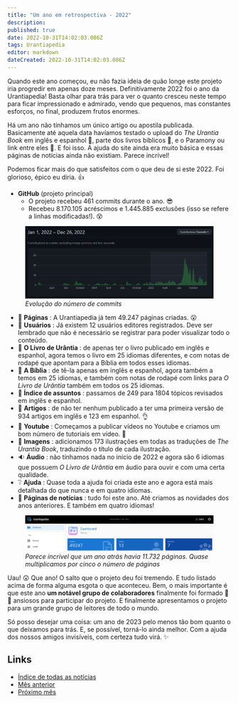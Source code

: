 ```yaml
---
title: "Um ano em retrospectiva - 2022"
description: 
published: true
date: 2022-10-31T14:02:03.086Z
tags: Urantiapedia
editor: markdown
dateCreated: 2022-10-31T14:02:03.086Z
---
```


Quando este ano começou, eu não fazia ideia de quão longe este projeto iria progredir em apenas doze meses. Definitivamente 2022 foi o ano da Urantiapedia! Basta olhar para trás para ver o quanto cresceu neste tempo para ficar impressionado e admirado, vendo que pequenos, mas constantes esforços, no final, produzem frutos enormes.

Há um ano não tínhamos um único artigo ou apostila publicada. Basicamente até aquela data havíamos testado o upload do _The Urantia Book_ em inglês e espanhol :blue_book:, parte dos livros bíblicos :closed_book:, e o Paramony ou link entre eles :ledger:. E foi isso. A ajuda do site ainda era muito básica e essas páginas de notícias ainda não existiam. Parece incrível! 

Podemos ficar mais do que satisfeitos com o que deu de si este 2022. Foi glorioso, épico eu diria. :+1: 

- **GitHub** (projeto principal) 
    * O projeto recebeu 461 commits durante o ano. :sunglasses: 
    * Recebeu 8.170.105 acréscimos e 1.445.885 exclusões (isso se refere a linhas modificadas!). :dizzy_face:

<figure id="img_1" class="image urantiapedia"> 
<img src="/image/github_2022.png"> 
<figcaption><em>Evolução do número de commits </em></figcaption> 
</figure> 

- :page_facing_up: **Páginas** : A Urantiapedia já tem 49.247 páginas criadas. :open_mouth: 
- :construction_worker: **Usuários** : Já existem 12 usuários editores registrados. Deve ser lembrado que não é necessário se registrar para poder visualizar todo o conteúdo. 
- :blue_book: **O Livro de Urântia** : de apenas ter o livro publicado em inglês e espanhol, agora temos o livro em 25 idiomas diferentes, e com notas de rodapé que apontam para a Bíblia em todos esses idiomas.
- :closed_book: **A Bíblia** : de tê-la apenas em inglês e espanhol, agora também a temos em 25 idiomas, e também com notas de rodapé com links para _O Livro de Urântia_ também em todos os 25 idiomas.
- :card_index: **Índice de assuntos** : passamos de 249 para 1804 tópicos revisados ​​em inglês e espanhol.
- :page_with_curl: **Artigos** : de não ter nenhum publicado a ter uma primeira versão de 934 artigos em inglês e 123 em espanhol. :ok_hand: 
- :movie_camera: **Youtube** : Começamos a publicar vídeos no Youtube e criamos um bom número de tutoriais em vídeo. :clap: 
- :sunrise_over_mountains: **Imagens** : adicionamos 173 ilustrações em todas as traduções de _The Urantia Book_, traduzindo o título de cada ilustração. 
- :sound: **Áudio** : não tínhamos nada no início de 2022 e agora são 6 idiomas que possuem _O Livro de Urântia_ em áudio para ouvir e com uma certa qualidade. 
- :grey_question: **Ajuda** : Quase toda a ajuda foi criada este ano e agora está mais detalhada do que nunca e em quatro idiomas.
- :newspaper: **Páginas de notícias** : tudo foi este ano. Até criamos as novidades dos anos anteriores. E também em quatro idiomas! 

<figure id="img_2" class="image urantiapedia"> 
<img src="/image/up_status_2022.png"> 
<figcaption><em>Parece incrível que um ano atrás havia 11.732 páginas. Quase multiplicamos por cinco o número de páginas </em></figcaption> 
</figure> 

Uau! :astonished: Que ano! O salto que o projeto deu foi tremendo. E tudo listado acima de forma alguma esgota o que aconteceu. Bem, o mais importante é que este ano **um notável grupo de colaboradores** finalmente foi formado :woman: :man: ansiosos para participar do projeto. E finalmente apresentamos o projeto para um grande grupo de leitores de todo o mundo.

Só posso desejar uma coisa: um ano de 2023 pelo menos tão bom quanto o que deixamos para trás. E, se possível, torná-lo ainda melhor. Com a ajuda dos nossos amigos invisíveis, com certeza tudo virá. :sparkles: 

## Links 

- [Índice de todas as notícias](/pt/news) 
- [Mês anterior](/pt/news/2022/11)
- [Próximo mês](/pt/news/2023/01)